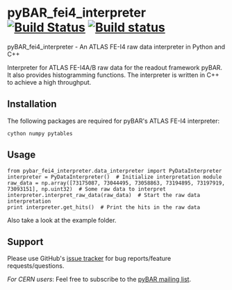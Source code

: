 
# pyBAR_fei4_interpreter [![Build Status](https://travis-ci.org/SiLab-Bonn/pyBAR_fei4_interpreter.svg?branch=master)](https://travis-ci.org/SiLab-Bonn/pyBAR_fei4_interpreter) [![Build status](https://ci.appveyor.com/api/projects/status/247ws3a200c8tnq1?svg=true)](https://ci.appveyor.com/project/laborleben/pybar-fei4-interpreter)

pyBAR_fei4_interpreter - An ATLAS FE-I4 raw data interpreter in Python and C++

Interpreter for ATLAS FE-I4A/B raw data for the readout framework pyBAR. It also provides histogramming functions. The interpreter is written in C++ to achieve a high throughput.

## Installation

The following packages are required for pyBAR's ATLAS FE-I4 interpreter:
  ```
  cython numpy pytables
  ```

## Usage
```
from pybar_fei4_interpreter.data_interpreter import PyDataInterpreter
interpreter = PyDataInterpreter()  # Initialize interpretation module
raw_data = np.array([73175087, 73044495, 73058863, 73194895, 73197919, 73093151], np.uint32)  # Some raw data to interpret
interpreter.interpret_raw_data(raw_data)  # Start the raw data interpretation
print interpreter.get_hits()  # Print the hits in the raw data
```

Also take a look at the example folder.

## Support

Please use GitHub's [issue tracker](https://github.com/SiLab-Bonn/pyBAR_fei4_interpreter/issues) for bug reports/feature requests/questions.

*For CERN users*: Feel free to subscribe to the [pyBAR mailing list](https://e-groups.cern.ch/e-groups/EgroupsSubscription.do?egroupName=pybar-devel).
